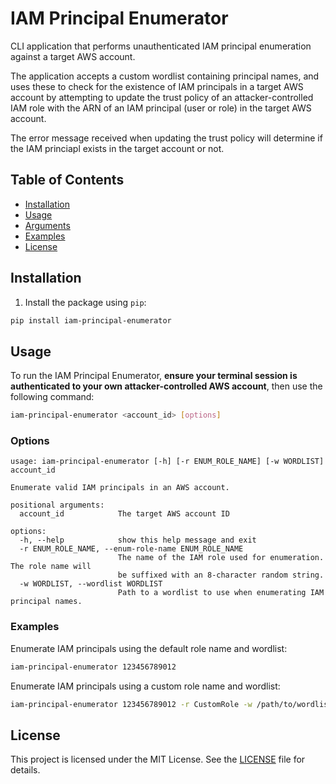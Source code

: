 # IAM Principal Enumerator

CLI application that performs unauthenticated IAM principal enumeration against a target AWS account.

The application accepts a custom wordlist containing principal names, and uses these to check for the existence of IAM principals in a target AWS account by attempting to update the trust policy of an attacker-controlled IAM role with the ARN of an IAM principal (user or role) in the target AWS account.

The error message received when updating the trust policy will determine if the IAM princiapl exists in the target account or not.

## Table of Contents

- [Installation](#installation)
- [Usage](#usage)
- [Arguments](#arguments)
- [Examples](#examples)
- [License](#license)

## Installation

1. Install the package using `pip`:

```sh
pip install iam-principal-enumerator
```

## Usage

To run the IAM Principal Enumerator, **ensure your terminal session is authenticated to your own attacker-controlled AWS account**, then use the following command:

```sh
iam-principal-enumerator <account_id> [options]
```

### Options

```plain
usage: iam-principal-enumerator [-h] [-r ENUM_ROLE_NAME] [-w WORDLIST] account_id

Enumerate valid IAM principals in an AWS account.

positional arguments:
  account_id            The target AWS account ID

options:
  -h, --help            show this help message and exit
  -r ENUM_ROLE_NAME, --enum-role-name ENUM_ROLE_NAME
                        The name of the IAM role used for enumeration. The role name will
                        be suffixed with an 8-character random string.
  -w WORDLIST, --wordlist WORDLIST
                        Path to a wordlist to use when enumerating IAM principal names.
```

### Examples

Enumerate IAM principals using the default role name and wordlist:

```sh
iam-principal-enumerator 123456789012
```

Enumerate IAM principals using a custom role name and wordlist:

```sh
iam-principal-enumerator 123456789012 -r CustomRole -w /path/to/wordlist.txt
```

## License

This project is licensed under the MIT License. See the [LICENSE](./LICENSE) file for details.
